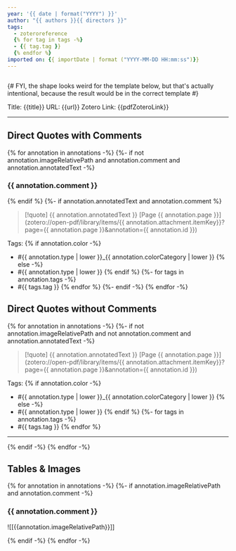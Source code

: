 ```yaml
---
year: '{{ date | format("YYYY") }}'
author: "{{ authors }}{{ directors }}"
tags:
  - zoteroreference
  {% for tag in tags -%}
  - {{ tag.tag }}
  {% endfor %}
imported on: {{ importDate | format ("YYYY-MM-DD HH:mm:ss")}}
---
```


```toc
```

{# FYI, the shape looks weird for the template below, but that's actually intentional, because the result would be in the correct template #}

Title: {{title}}
URL: {{url}}
Zotero Link: {{pdfZoteroLink}}

---
## Direct Quotes with Comments

{% for annotation in annotations -%}
{%- if not annotation.imageRelativePath and annotation.comment and annotation.annotatedText -%}
### {{ annotation.comment }}
{% endif %}
{%- if annotation.annotatedText and annotation.comment %}
> [!quote] {{ annotation.annotatedText }} [Page {{ annotation.page }}](zotero://open-pdf/library/items/{{ annotation.attachment.itemKey}}?page={{ annotation.page }}&annotation={{ annotation.id }})

Tags:
{% if	annotation.color -%}
- #{{ annotation.type | lower }}_{{ annotation.colorCategory | lower }}
{% else -%}
- #{{ annotation.type | lower }}
{% endif %}
{%- for tags in annotation.tags -%}
- #{{ tags.tag }}
{% endfor %}
{%- endif -%}
{% endfor -%}

## Direct Quotes without Comments

{% for annotation in annotations -%}
{%- if not annotation.imageRelativePath and not annotation.comment and annotation.annotatedText -%}
> [!quote] {{ annotation.annotatedText }} [Page {{ annotation.page }}](zotero://open-pdf/library/items/{{ annotation.attachment.itemKey}}?page={{ annotation.page }}&annotation={{ annotation.id }})

Tags:
{% if	annotation.color -%}
- #{{ annotation.type | lower }}_{{ annotation.colorCategory | lower }}
{% else -%}
- #{{ annotation.type | lower }}
{% endif %}
{%- for tags in annotation.tags -%}
- #{{ tags.tag }}
{% endfor %}
---
{% endif -%}
{% endfor -%}

## Tables & Images

{% for annotation in annotations -%}
{%- if annotation.imageRelativePath and annotation.comment -%}
### {{ annotation.comment }}
![[{{annotation.imageRelativePath}}]]

{% endif -%}
{% endfor -%}
